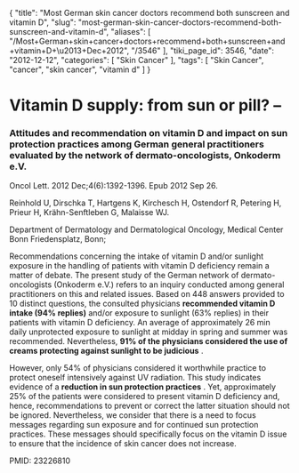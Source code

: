 {
    "title": "Most German skin cancer doctors recommend both sunscreen and vitamin D",
    "slug": "most-german-skin-cancer-doctors-recommend-both-sunscreen-and-vitamin-d",
    "aliases": [
        "/Most+German+skin+cancer+doctors+recommend+both+sunscreen+and+vitamin+D+\u2013+Dec+2012",
        "/3546"
    ],
    "tiki_page_id": 3546,
    "date": "2012-12-12",
    "categories": [
        "Skin Cancer"
    ],
    "tags": [
        "Skin Cancer",
        "cancer",
        "skin cancer",
        "vitamin d"
    ]
}


# Vitamin D supply: from sun or pill? –

### Attitudes and recommendation on vitamin D and impact on sun protection practices among German general practitioners evaluated by the network of dermato-oncologists, Onkoderm e.V.

Oncol Lett. 2012 Dec;4(6):1392-1396. Epub 2012 Sep 26.

Reinhold U, Dirschka T, Hartgens K, Kirchesch H, Ostendorf R, Petering H, Prieur H, Krähn-Senftleben G, Malaisse WJ.

Department of Dermatology and Dermatological Oncology, Medical Center Bonn Friedensplatz, Bonn;

Recommendations concerning the intake of vitamin D and/or sunlight exposure in the handling of patients with vitamin D deficiency remain a matter of debate. The present study of the German network of dermato-oncologists (Onkoderm e.V.) refers to an inquiry conducted among general practitioners on this and related issues. Based on 448 answers provided to 10 distinct questions, the consulted physicians  **recommended vitamin D intake (94% replies)**  and/or exposure to sunlight (63% replies) in their patients with vitamin D deficiency. An average of approximately 26 min daily unprotected exposure to sunlight at midday in spring and summer was recommended. Nevertheless,  **91% of the physicians considered the use of creams protecting against sunlight to be judicious** . 

However, only 54% of physicians considered it worthwhile practice to protect oneself intensively against UV radiation. This study indicates evidence of a  **reduction in sun protection practices** . Yet, approximately 25% of the patients were considered to present vitamin D deficiency and, hence, recommendations to prevent or correct the latter situation should not be ignored. Nevertheless, we consider that there is a need to focus messages regarding sun exposure and for continued sun protection practices. These messages should specifically focus on the vitamin D issue to ensure that the incidence of skin cancer does not increase.

PMID: 23226810